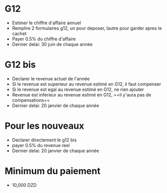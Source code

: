 # G12

- Estimer le chiffre d'affaire annuel
- Remplire 2 formulaires g12, un pour deposer, lautre pour garder apres le cachet
- Payer 0.5% du chiffre d'affaire
- Dernier delai: 30 juin de chaque année

# G12 bis

- Declarer le revenue actuel de l'année
- Si le revenue est superieur au revenue estimé en G12, il faut compenser
- Si le revenue est egal au revenue estimé en G12, ne rien ajouter
- Revenue est inferieur au revenue estimé en G12, ==il y'aura pas de compensations==
- Dernier delai: 20 janvier de chaque année

# Pour les nouveaux

* Declarer directement le g12 bis
* payer 0.5% du revenue reel
* Dernier delai: 20 janvier de chaque année

# Minimum du paiement

- 10,000 DZD 